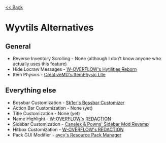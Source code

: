 [<< Back](README.md)

# Wyvtils Alternatives

## General

- Reverse Inventory Scrolling - None (although I don't know anyone who actually uses this feature)
- Hide Locraw Messages - [W-OVERFLOW's Hytilities Reborn](https://github.com/W-OVERFLOW/Hytilities-Reborn)
- Item Physics - [CreativeMD's ItemPhysic Lite](https://www.curseforge.com/minecraft/mc-mods/itemphysic-lite/files/2439695)

## Everything else
- Bossbar Customization - [Sk1er's Bossbar Customizer](https://sk1er.club/mods/bossbar_customizer)
- Action Bar Customization - None (yet)
- Title Customization - None (yet)
- Name Highlight - [W-OVERFLOW's REDACTION](https://github.com/W-OVERFLOW/REDACTION)
- Sidebar Customization - [Canelex & Powns' Sidebar Mod Revamp](https://mediafire.com/file/gkzsovw2gjjuw3d/%255B1.8.9%255D_Sidebar_Mod_Revamp.jar/file)
- Hitbox Customization - [W-OVERFLOW's REDACTION](https://github.com/W-OVERFLOW/REDACTION)
- Pack GUI Modifier - [aycy's Resource Pack Manager](https://www.youtube.com/watch?v=OQZFWrrEcYM)

